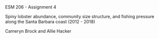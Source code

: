 ESM 206 - Assignment 4

Spiny lobster abundance, community size structure, and fishing pressure along the Santa Barbara coast (2012 - 2018)

Cameryn Brock and Allie Hacker
